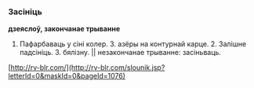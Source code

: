 ### Засініць
**дзеяслоў, закончанае трыванне**

1. Пафарбаваць у сіні колер. З. азёры на контурнай карце. 2. Залішне падсініць. З. бялізну. || незакончанае трыванне: засіньваць.

<a rel="author">[http://rv-blr.com/](http://rv-blr.com/slounik.jsp?letterId=0&maskId=0&pageId=1076)</a>
